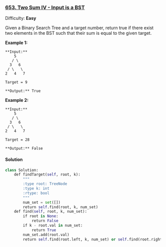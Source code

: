 ### [653\. Two Sum IV - Input is a BST](https://leetcode.com/problems/two-sum-iv-input-is-a-bst/description/)

Difficulty: **Easy**



Given a Binary Search Tree and a target number, return true if there exist two elements in the BST such that their sum is equal to the given target.

**Example 1:**  

```
**Input:** 
    5
   / \
  3   6
 / \   \
2   4   7

Target = 9

**Output:** True
```

**Example 2:**  

```
**Input:** 
    5
   / \
  3   6
 / \   \
2   4   7

Target = 28

**Output:** False
```



#### Solution
```python
class Solution:
    def findTarget(self, root, k):
        """
        :type root: TreeNode
        :type k: int
        :rtype: bool
        """
        num_set = set([])
        return self.find(root, k, num_set)
    def find(self, root, k, num_set):
        if root is None:
            return False
        if k - root.val in num_set:
            return True
        num_set.add(root.val)
        return self.find(root.left, k, num_set) or self.find(root.right, k, num_set)
​
```